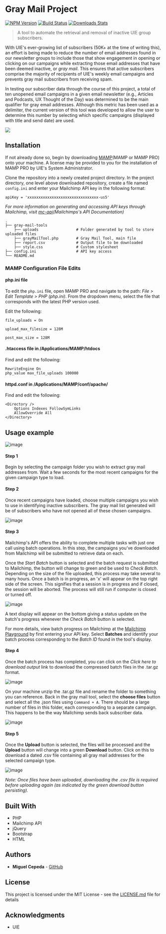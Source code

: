 # Gray Mail Project

[![NPM Version][npm-image]][npm-url]
[![Build Status][travis-image]][travis-url]
[![Downloads Stats][npm-downloads]][npm-url]

> A tool to automate the retrieval and removal of inactive UIE group subscribers.

With UIE's ever-growing list of subscribers (50K+ at the time of writing this), an effort is being made to reduce the number of email addresses found in our newsletter groups to include those that show engagement in opening or clicking on our campaigns while extracting those email addresses that have been deemed inactive, or _gray mail_. This ensures that active subscribers comprise the majority of recipients of UIE's weekly email campaigns and prevents gray mail subscribers from receiving spam.

In testing our subscriber data through the course of this project, a total of ten unopened email campaigns in a given email newsletter (e.g., Articles and Podcasts, UX Thought of the Day) was determined to be the main qualifier for gray email addresses. Although this metric has been used as a delimiter, the current version of this tool was developed to allow the user to determine this number by selecting which specific campaigns (displayed with title and send date) are used.

![](header.png)

## Installation

If not already done so, begin by downloading [MAMP](MAMP or MAMP PRO) onto your machine. A license may be provided to you for the installation of MAMP PRO by UIE's System Administrator.

Clone the repository into a newly created project directory. In the project directory, one level above downloaded repository, create a file named `config.ini` and enter your Mailchimp API key in the following format:

```
apiKey = 'xxxxxxxxxxxxxxxxxxxxxxxxxxxxxxxx-us5'
```

_For more information on generating and accessing API keys through Mailchimp, visit [mc-api](Mailchimps's API Documentation)_

    .
    ├── gray-mail-tools  
        ├── uploads                 # Folder generated by tool to store uploaded files
        ├── grayMailTool.php        # Gray Mail Tool, main file
        ├── report.csv              # Output file to be downloaded
        ├── style.css               # Custom stylesheet
    ├── config.ini                  # API key access
    └── README.md

### MAMP Configuration File Edits

#### php.ini file
To edit the `php.ini` file, open MAMP PRO and navigate to the path: *File > Edit Template > PHP (php.ini)*. From the dropdown menu, select the file that corresponds with the latest PHP version used.

Edit the following:
```
file_uploads = On
```

```
upload_max_filesize = 128M
```

```
post_max_size = 128M
```

#### .htaccess file in /Applications/MAMP/htdocs
Find and edit the following:
```
RewriteEngine On
php_value max_file_uploads 100000
```

#### httpd.conf in /Applications/MAMP/conf/apache/
Find and edit the following:
```
<Directory />
    Options Indexes FollowSymLinks
    AllowOverride All
</Directory>
```

## Usage example

<!-- ### Gray Mail Tool -->

![image](./screenshots/GMT.png)

<!-- To use, follow step-by-step instructions given on tool's interface. -->

#### Step 1

Begin by selecting the campaign folder you wish to extract gray mail addresses from. Wait a few seconds for the most recent campaigns for the given campaign type to load.

#### Step 2
Once recent campaigns have loaded, choose multiple campaigns you wish to use in identifying inactive subscribers. The gray mail list generated will be of subscribers who have not opened all of these chosen campaigns.

![image](./screenshots/GMT_Step2.png)

#### Step 3

Mailchimp's API offers the ability to complete multiple tasks with just one call using batch operations. In this step, the campaigns you've downloaded from Mailchimp will be submitted to retrieve data on each.

Once the *Start Batch* button is selected and the batch request is submitted to Mailchimp, the button will change to green and be used to *Check Batch*. Depending on the size of the file uploaded, this process may take several to many hours. Once a batch is in progress, an 'x' will appear on the top right side of the screen. This signifies that a session is in progress and if closed, the session will be aborted. The process will still run if computer is closed or turned off.

![image](./screenshots/GMT_Step3.png)

A text display will appear on the bottom giving a status update on the batch's progress whenever the *Check Batch* button is selected.

For more details, view batch progress on Mailchimp at the [Mailchimp Playground][mc-playground] by first entering your API key. Select **Batches** and identify your batch process corresponding to the _Batch ID_ found in the tool's display.

#### Step 4

Once the batch process has completed, you can click on the _Click here to download output_ link to download the compressed batch files in the .tar.gz format.

![image](./screenshots/GMT_Step4.png)

On your machine unzip the .tar.gz file and rename the folder to something you can reference. Back in the gray mail tool, select the **choose files** button and select all the .json files using `Command + A`. There should be a large number of files in this folder, each corresponding to a separate campaign. This happens to be the way Mailchimp sends back subscriber data.
<!-- ![image](./screenshots/GMT_Step4_2.png) -->

![image](./screenshots/GMT_Step4_2.png)


#### Step 5

Once the **Upload** button is selected, the files will be processed and the **Upload** button will change into a green **Download** button. Click on this to download a dated .csv file containing all gray mail addresses for the selected campaign type.

![image](./screenshots/GMT_Step5.png)

*Note: Once files have been uploaded, downloading the .csv file is required before uploading again (as indicated by the green download button persisting).*

## Built With
* PHP
* Mailchimp API
* jQuery
* Bootstrap
* HTML


## Authors

* **Miguel Cepeda** - [GitHub](https://github.com/migueldcepeda)

## License

This project is licensed under the MIT License - see the [LICENSE.md](LICENSE.md) file for details

## Acknowledgments

* UIE

[npm-image]: https://img.shields.io/npm/v/datadog-metrics.svg?style=flat-square
[npm-url]: https://npmjs.org/package/datadog-metrics
[npm-downloads]: https://img.shields.io/npm/dm/datadog-metrics.svg?style=flat-square
[travis-image]: https://img.shields.io/travis/dbader/node-datadog-metrics/master.svg?style=flat-square
[travis-url]: https://travis-ci.org/dbader/node-datadog-metrics
[mamp]: https://www.mamp.info/en/downloads/
[mc-api]: https://kb.mailchimp.com/integrations/api-integrations/about-api-keys
[mc-export]: https://kb.mailchimp.com/lists/manage-contacts/view-or-export-a-list
[mc-playground]: https://us1.api.mailchimp.com/playground/

<!-- ## Config files

#### Applications/MAMP/conf/php\_latest\_version\_/php.ini OR /Library/Application Support/appsolute/MAMP PRO/conf/php.ini OR Check with phpinfo()

#### File Uploads
`file_uploads = On`

`upload_max_filesize = 32M`

#### .htaccess file in /Applications/MAMP/htdocs
```
RewriteEngine On
php_value max_file_uploads 100000
```

#### httpd.conf in /Applications/MAMP/conf/apache/
```
<Directory />
    Options Indexes FollowSymLinks
    AllowOverride All
</Directory>
``` -->
